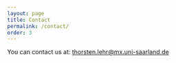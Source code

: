 ```yaml
---
layout: page
title: Contact
permalink: /contact/
order: 3
---
```


You can contact us at: [thorsten.lehr@mx.uni-saarland.de](mailto:thorsten.lehr@mx.uni-saarland.de)